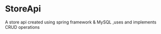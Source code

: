 # StoreApi
A store api created using spring framework &amp; MySQL ,uses and implements CRUD operations
